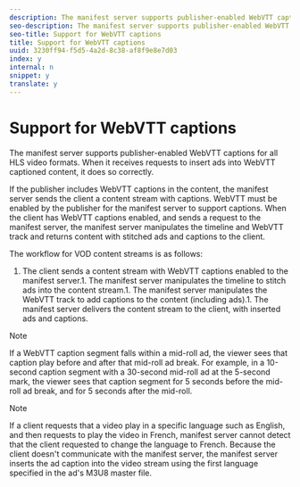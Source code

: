 ```yaml
---
description: The manifest server supports publisher-enabled WebVTT captions for all HLS video formats. When it receives requests to insert ads into WebVTT captioned content, it does so correctly.
seo-description: The manifest server supports publisher-enabled WebVTT captions for all HLS video formats. When it receives requests to insert ads into WebVTT captioned content, it does so correctly.
seo-title: Support for WebVTT captions
title: Support for WebVTT captions
uuid: 3230ff94-f5d5-4a2d-8c38-af8f9e8e7d03
index: y
internal: n
snippet: y
translate: y
---
```


# Support for WebVTT captions

The manifest server supports publisher-enabled WebVTT captions for all HLS video formats. When it receives requests to insert ads into WebVTT captioned content, it does so correctly.

If the publisher includes WebVTT captions in the content, the manifest server sends the client a content stream with captions. WebVTT must be enabled by the publisher for the manifest server to support captions. When the client has WebVTT captions enabled, and sends a request to the manifest server, the manifest server manipulates the timeline and WebVTT track and returns content with stitched ads and captions to the client. 

The workflow for VOD content streams is as follows:

1. The client sends a content stream with WebVTT captions enabled to the manifest server.1. The manifest server manipulates the timeline to stitch ads into the content stream.1. The manifest server manipulates the WebVTT track to add captions to the content (including ads).1. The manifest server delivers the content stream to the client, with inserted ads and captions.


>[!NOTE]
>
>If a WebVTT caption segment falls within a mid-roll ad, the viewer sees that caption play before and after that mid-roll ad break. For example, in a 10-second caption segment with a 30-second mid-roll ad at the 5-second mark, the viewer sees that caption segment for 5 seconds before the mid-roll ad break, and for 5 seconds after the mid-roll.



>[!NOTE]
>
>If a client requests that a video play in a specific language such as English, and then requests to play the video in French, manifest server cannot detect that the client requested to change the language to French. Because the client doesn't communicate with the manifest server, the manifest server inserts the ad caption into the video stream using the first language specified in the ad's M3U8 master file.

